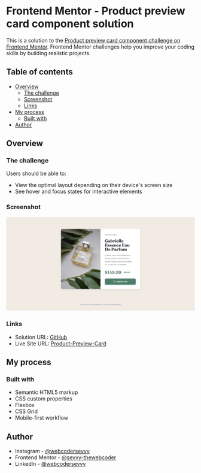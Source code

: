 # Frontend Mentor - Product preview card component solution

This is a solution to the [Product preview card component challenge on Frontend Mentor](https://www.frontendmentor.io/challenges/product-preview-card-component-GO7UmttRfa). Frontend Mentor challenges help you improve your coding skills by building realistic projects. 

## Table of contents

- [Overview](#overview)
  - [The challenge](#the-challenge)
  - [Screenshot](#screenshot)
  - [Links](#links)
- [My process](#my-process)
  - [Built with](#built-with)
- [Author](#author)

## Overview

### The challenge

Users should be able to:

- View the optimal layout depending on their device's screen size
- See hover and focus states for interactive elements

### Screenshot

![](./screenshot.jpg)

### Links

- Solution URL: [GitHub](https://github.com/sevvy-thewebcoder/fm-challenge-ppcc)
- Live Site URL: [Product-Preview-Card](https://fmc-product-preview-card.netlify.app/)

## My process

### Built with

- Semantic HTML5 markup
- CSS custom properties
- Flexbox
- CSS Grid
- Mobile-first workflow

## Author

- Instagram - [@webcodersevvy](https://www.instagram.com/webcodersevvy/)
- Frontend Mentor - [@sevvy-thewebcoder](https://www.frontendmentor.io/profile/sevvy-thewebcoder/)
- LinkedIn - [@webcodersevvy](https://www.linkedin.com/in/webcodersevvy/)

